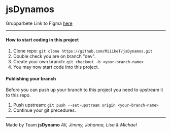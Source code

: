 # jsDynamos
Grupparbete
Link to Figma [here](https://www.figma.com/design/T38Z35ffpnDQ7c4joSTVgj/JS-Dynamos?node-id=0-1&p=f&t=x1xVjQwipK5mQihm-0)

---

#### How to start coding in this project

1. Clone repo: 
```git clone https://github.com/MiiikeT/jsDynamos.git```
2. Double check you are on branch "dev".
3. Create your own branch: 
```git checkout -b <your-branch-name>```
4. You may now start code into this project.

#### Publishing your branch

Before you can push up your branch to this project you need to upstream it to this repo.
1. Push upstream: 
```git push --set-upstream origin <your-branch-name>```
2. Continue your git precedures.

---
Made by Team **jsDynamo**
*Ali, Jimmy, Johanna, Lisa & Michael*